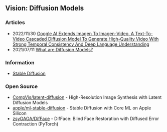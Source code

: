 ## Vision: Diffusion Models


### Articles
- 2022/11/30 [Google AI Extends Imagen To Imagen-Video, A Text-To-Video Cascaded Diffusion Model To Generate High-Quality Video With Strong Temporal Consistency And Deep Language Understanding](https://www.marktechpost.com/2022/11/30/google-ai-extends-imagen-to-imagen-video-a-text-to-video-cascaded-diffusion-model-to-generate-high-quality-video-with-strong-temporal-consistency-and-deep-language-understanding/)
- 2021/07/11 [What are Diffusion Models?](https://lilianweng.github.io/posts/2021-07-11-diffusion-models/)


### Information
- [Stable Diffusion](https://en.wikipedia.org/wiki/Stable_Diffusion)


### Open Source
- [CompVis/latent-diffusion](https://github.com/CompVis/latent-diffusion) - High-Resolution Image Synthesis with Latent Diffusion Models
- [apple/ml-stable-diffusion](https://github.com/apple/ml-stable-diffusion) - Stable Diffusion with Core ML on Apple Silicon
- [zsyOAOA/DifFace](https://github.com/zsyOAOA/DifFace) - DifFace: Blind Face Restoration with Diffused Error Contraction (PyTorch)

